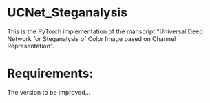 # UCNet_Steganalysis

This is the PyTorch implementation of the manscript "Universal Deep Network for Steganalysis of Color Image based on Channel Representation". 

# Requirements:
The version to be improved...
